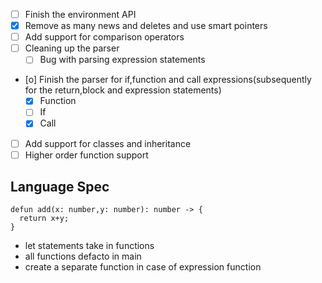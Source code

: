- [ ] Finish the environment API
- [x] Remove as many news and deletes and use smart pointers
- [ ] Add support for comparison operators  
- [ ] Cleaning up the parser
  - [ ] Bug with parsing expression statements
- [o] Finish the parser for if,function and call expressions(subsequently for the return,block and expression statements)
  - [x] Function
  - [ ] If
  - [x] Call
- [ ] Add support for classes and inheritance
- [ ] Higher order function support

## Language Spec
```
defun add(x: number,y: number): number -> {
  return x+y;
}
```

- let statements take in functions
- all functions defacto in main
- create a separate function in case of expression function
